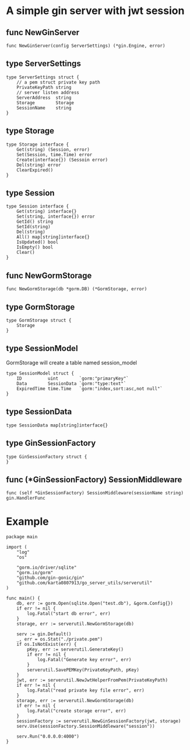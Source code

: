 # A simple gin server with jwt session


## func NewGinServer

```golang
func NewGinServer(config ServerSettings) (*gin.Engine, error)
```

## type ServerSettings

```golang
type ServerSettings struct {
    // a pem struct private key path
	PrivateKeyPath string
    // server listen address
	ServerAddress  string
	Storage        Storage
	SessionName    string
}
```

## type Storage

```golang
type Storage interface {
	Get(string) (Session, error)
	Set(Session, time.Time) error
	Create(interface{}) (Sessoin error)
	Del(string) error
	ClearExpired()
}
```

## type Session

```golang
type Session interface {
	Get(string) interface{}
	Set(string, interface{}) error
	GetId() string
	SetId(string)
	Del(string)
	All() map[string]interface{}
	IsUpdated() bool
	IsEmpty() bool
	Clear()
}
```

## func NewGormStorage

```golang
func NewGormStorage(db *gorm.DB) (*GormStorage, error)
```

## type GormStorage

```golang
type GormStorage struct {
	Storage
}
```

## type SessionModel

GormStorage will create a table named session_model

```golang
type SessionModel struct {
	ID          uint        `gorm:"primaryKey"`
	Data        SessionData `gorm:"type:text"`
	ExpiredTime time.Time   `gorm:"index,sort:asc,not null"`
}
```

## type SessionData

```golang
type SessionData map[string]interface{}
```

## type GinSessionFactory

```golang
type GinSessionFactory struct {
}
```

## func (*GinSessionFactory) SessionMiddleware

```golang
func (self *GinSessionFactory) SessionMiddleware(sessionName string) gin.HandlerFunc
```

# Example

```
package main

import (
	"log"
	"os"

	"gorm.io/driver/sqlite"
	"gorm.io/gorm"
	"github.com/gin-gonic/gin"
	"github.com/karta0807913/go_server_utils/serverutil"
)

func main() {
	db, err := gorm.Open(sqlite.Open("test.db"), &gorm.Config{})
	if err != nil {
		log.Fatal("start db error", err)
	}
	storage, err := serverutil.NewGormStorage(db)

	serv := gin.Default()
	_, err = os.Stat("./private.pem")
	if os.IsNotExist(err) {
		pKey, err := serverutil.GenerateKey()
		if err != nil {
			log.Fatal("Generate key error", err)
		}
		serverutil.SavePEMKey(PrivateKeyPath, pKey)
	}
	jwt, err := serverutil.NewJwtHelperFromPem(PrivateKeyPath)
	if err != nil {
		log.Fatal("read private key file error", err)
	}
	storage, err := serverutil.NewGormStorage(db)
	if err != nil {
		log.Fatal("create storage error", err)
	}
	sessionFactory := serverutil.NewGinSessionFactory(jwt, storage)
	serv.Use(sessionFactory.SessionMiddleware("session"))

	serv.Run("0.0.0.0:4000")
}
```